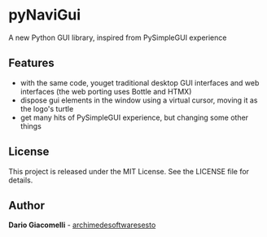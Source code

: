 # pyNaviGui

A new Python GUI library, inspired from PySimpleGUI experience 

## Features

- with the same code, youget traditional desktop GUI interfaces and web interfaces (the web porting uses Bottle and HTMX) 
- dispose gui elements in the window using a virtual cursor, moving it as the logo's turtle
- get many hits of PySimpleGUI experience, but changing some other things

## License

This project is released under the MIT License. See the LICENSE file for details.

## Author

**Dario Giacomelli** - [archimedesoftwaresesto](https://github.com/archimedesoftwaresesto)

